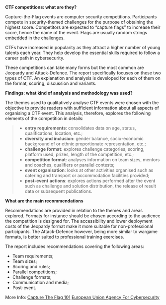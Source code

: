 
**CTF competitions: what are they?**

Capture-the-Flag events are computer security competitions. Participants compete in security-themed challenges for the purpose of obtaining the highest score. Competitors are expected to “capture flags” to increase their score, hence the name of the event. Flags are usually random strings embedded in the challenges.

CTFs have increased in popularity as they attract a higher number of young talents each year. They help develop the essential skills required to follow a career path in cybersecurity.

These competitions can take many forms but the most common are Jeopardy and Attack-Defence. The report specifically focuses on these two types of CTF. An explanation and analysis is developed for each of them on the format, scoring, discussion and variants.

**Findings: what kind of analysis and methodology was used?**

The themes used to qualitatively analyse CTF events were chosen with the objective to provide readers with sufficient information about all aspects of organising a CTF event. This analysis, therefore, explores the following elements of the competition in details:

> -   **entry requirements**: consolidates data on age, status, qualifications, location, etc.;
> -   **diversity and inclusion:**  gender balance, socio-economic background of or ethnic proportionate representation, etc.;
> -   **challenge format:**  explores challenge categories, scoring, platform used, prizes, length of the competition, etc.;
> -   **competition format**: analyses information on team sizes, mentors and coaches, qualifiers or parallel contests;
> -   **event organisation**: looks at other activities organised such as catering and transport or accommodation facilities provided;
> -   **post-event**  **actions**: explores actions performed after the event such as challenge and solution distribution, the release of result data or subsequent publications.

**What are the main recommendations**

Recommendations are provided in relation to the themes and areas explored. Formats for instance should be chosen according to the audience the competition is designed for. The accessibility and lower deployment costs of the Jeopardy format make it more suitable for non-professional participants. The Attack-Defence however, being more similar to wargame formats, is better suited to professional training exercises.

The report includes recommendations covering the following areas:

-   Team requirements;
-   Team sizes;
-   Scoring and rules;
-   Parallel competitions;
-   Challenge formats;
-   Communication and media;
-   Post-event.

More Info:
[Capture The Flag 101](https://ctf101.org/)
[European Union Agency For Cybersecurity](https://www.enisa.europa.eu/news/enisa-news/capture-the-flag-competitions-all-you-ever-wanted-to-know)
